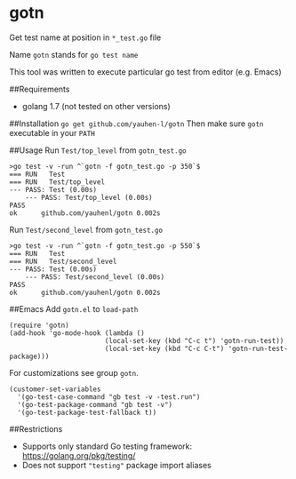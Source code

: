 # gotn
Get test name at position in `*_test.go` file

Name `gotn` stands for `go test name`

This tool was written to execute particular go test from editor (e.g. Emacs)

##Requirements
- golang 1.7 (not tested on other versions)

##Installation
`go get github.com/yauhen-l/gotn`
Then make sure `gotn` executable in your `PATH`

##Usage
Run `Test/top_level` from `gotn_test.go`
```
>go test -v -run ^`gotn -f gotn_test.go -p 350`$
=== RUN   Test
=== RUN   Test/top_level
--- PASS: Test (0.00s)
    --- PASS: Test/top_level (0.00s)
PASS
ok      github.com/yauhenl/gotn 0.002s
```

Run `Test/second_level` from `gotn_test.go`
```
>go test -v -run ^`gotn -f gotn_test.go -p 550`$
=== RUN   Test
=== RUN   Test/second_level
--- PASS: Test (0.00s)
    --- PASS: Test/second_level (0.00s)
PASS
ok      github.com/yauhenl/gotn 0.002s
```

##Emacs
Add `gotn.el` to `load-path`
```
(require 'gotn)
(add-hook 'go-mode-hook (lambda ()
                        (local-set-key (kbd "C-c t") 'gotn-run-test))
                        (local-set-key (kbd "C-c C-t") 'gotn-run-test-package)))
```

For customizations see group `gotn`.

```
(customer-set-variables
  '(go-test-case-command "gb test -v -test.run")
  '(go-test-package-command "gb test -v")
  '(go-test-package-test-fallback t))
```

##Restrictions
- Supports only standard Go testing framework: https://golang.org/pkg/testing/
- Does not support `"testing"` package import aliases
